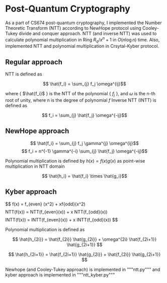 # Post-Quantum Cryptography

As a part of CS674 post-quantum cryptography, I implemented the Number Theoretic Transform (NTT) according to NewHope protocol using Cooley-Tukey divide and conquer approach. NTT (and inverse NTT) was used to calculate polynomial multiplication in Ring $R_q/x^n+1$ in $O(n\log n)$ time. Also, implemented NTT and polynomial multiplication in Crsytal-Kyber protocol.


## Regular approach

NTT is defined as

$$ \hat{f_i} = \sum_{j} f_j \omega^{ij}$$

where { $\hat{f_i}$ } is the NTT of the polynomial { $f_j$ }, and $\omega$ is the n-th root of unity, where n is the degree of polynomial $f$
Inverse NTT (INTT) is defined as 

$$ f_i = \sum_{j} \hat{f_j} \omega^{-ij}$$

## NewHope approach

$$ \hat{f_i} = \sum_{j} f_j \gamma^{j} \omega^{ij}$$
$$ f_i = n^{-1} \gamma^{-i} \sum_{j} \hat{f_j} \omega^{-ij}$$

Polynomial multiplication is defined by $h(x) = f(x)g(x)$ as point-wise multiplication in NTT domain

$$ \hat{h_i} = \hat{f_i} \times \hat{g_i}$$


## Kyber approach

$$ f(x) = f_{even} (x^2) + xf\{odd}(x^2) $$
$$ NTT(f(x)) = NTT(f_{even}(x)) + x NTT(f_{odd}(x)) $$
$$ INTT(f(x)) = INTT(f_{even}(x)) + x INTT(f_{odd}(x)) $$

Polynomial multiplication is defined as 

$$ \hat{h_{2i}} = \hat{f_{2i}} \hat{g_{2i}} + \omega^{2i} \hat{f_{2i+1}} \hat{g_{2i+1}} $$

$$ \hat{h_{2i+1}} = \hat{f_{2i+1}} \hat{g_{2i}} + \hat{f_{2i}} \hat{g_{2i+1}} $$ 

Newhope (and Cooley-Tukey approach) is implemented in """ntt.py""" and kyber approach is implemented in """ntt_kyber.py"""
